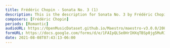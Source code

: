 ```yaml
---
title: Frédéric Chopin - Sonata No. 3 (1)
description: This is the description for Sonata No. 3 by Frédéric Chopin
composers: [Frédéric Chopin]
periods: [Romantic]
audioURL: https://OpenMusicDataset.github.io/Maestro/maestro-v3.0.0/2006/MIDI-Unprocessed_20_R1_2006_01-04_ORIG_MID--AUDIO_20_R1_2006_04_Track04_wav.midi
formURL: https://docs.google.com/forms/d/e/1FAIpQLSe0HrIHXqTBSp0jg5MuRIv9dpiXYijMfZ8g-olkwUpkpUxfCg/viewform
date: 2021-08-08T07:43:13-06:00
---
```

